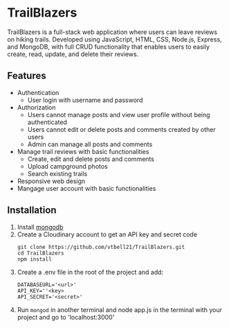 # TrailBlazers

TrailBlazers is a full-stack web application where users can leave reviews on hiking trails. Developed using JavaScript, HTML, CSS, Node.js, Express, and MongoDB, with full CRUD functionality that enables users to easily create, read, update, and delete their reviews.

## Features

- Authentication
  - User login with username and password
- Authorization
  - Users cannot manage posts and view user profile without being authenticated
  - Users cannot edit or delete posts and comments created by other users
  - Admin can manage all posts and comments
- Manage trail reviews with basic functionalities
  - Create, edit and delete posts and comments
  - Upload campground photos
  - Search existing trails
- Responsive web design
- Mangage user account with basic functionalities

## Installation
1. Install [mongodb](https://www.mongodb.com/)
2. Create a Cloudinary account to get an API key and secret code
   ```shell
   git clone https://github.com/vtbell21/TrailBlazers.git
   cd TrailBlazers
   npm install
    ```
3. Create a .env file in the root of the project and add:
    ```shell
    DATABASEURL='<url>'
    API_KEY=''<key>
    API_SECRET='<secret>'
    ```
4. Run `mongod` in another terminal and node app.js in the terminal with your project and go to 'localhost:3000'



